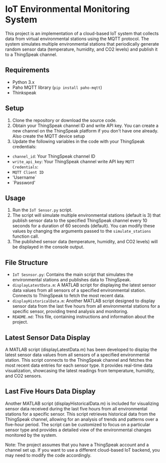 # IoT Environmental Monitoring System

This project is an implementation of a cloud-based IoT system that collects data from virtual environmental stations using the MQTT protocol. The system simulates multiple environmental stations that periodically generate random sensor data (temperature, humidity, and CO2 levels) and publish it to a ThingSpeak channel.

## Requirements

- Python 3.x
- Paho MQTT library (`pip install paho-mqtt`)
- Thinkspeak

## Setup

1. Clone the repository or download the source code.
2. Obtain your ThingSpeak channel ID and write API key. You can create a new channel on the ThingSpeak platform if you don't have one already. Also create the MQTT device setup
3. Update the following variables in the code with your ThingSpeak credentials:
  - `channel_id`: Your ThingSpeak channel ID
  - `write_api_key`: Your ThingSpeak channel write API key
`MQTT Credentials`:
  - `MQTT Client ID`
  - 'Username`
  - `Password'

## Usage

1. Run the `IoT Sensor.py` script.
2. The script will simulate multiple environmental stations (default is 3) that publish sensor data to the specified ThingSpeak channel every 10 seconds for a duration of 60 seconds (default). You can modify these values by changing the arguments passed to the `simulate_stations` function call.
3. The published sensor data (temperature, humidity, and CO2 levels) will be displayed in the console output.

## File Structure

- `IoT Sesnsor.py`: Contains the main script that simulates the environmental stations and publishes data to ThingSpeak.
- `displayLatestData.m`: A MATLAB script for displaying the latest sensor data values from all sensors of a specified environmental station. Connects to ThingSpeak to fetch the most recent data.
- `displayHistoricalData.m`: Another MATLAB script designed to display sensor data from the last five hours from all environmental stations for a specific sensor, providing trend analysis and monitoring.
- `README.md`: This file, containing instructions and information about the project.


## Latest Sensor Data Display

A MATLAB script (displayLatestData.m) has been developed to display the latest sensor data values from all sensors of a specified environmental station. This script connects to the ThingSpeak channel and fetches the most recent data entries for each sensor type. It provides real-time data visualization, showcasing the latest readings from temperature, humidity, and CO2 sensors.

## Last Five Hours Data Display

Another MATLAB script (displayHistoricalData.m) is included for visualizing sensor data received during the last five hours from all environmental stations for a specific sensor. This script retrieves historical data from the ThingSpeak channel, allowing for an analysis of trends and patterns over a five-hour period. The script can be customized to focus on a particular sensor type and provides a detailed view of the environmental changes monitored by the system.

Note: The project assumes that you have a ThingSpeak account and a channel set up. If you want to use a different cloud-based IoT backend, you may need to modify the code accordingly.
